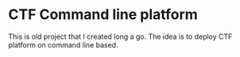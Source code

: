 # CTF Command line platform
This is old project that I created long a go. The idea is to deploy CTF platform on command line based.
